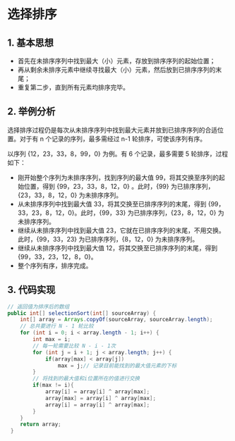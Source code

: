# 选择排序

## 1. 基本思想

- 首先在未排序序列中找到最大（小）元素，存放到排序序列的起始位置；
- 再从剩余未排序元素中继续寻找最大（小）元素，然后放到已排序序列的末尾；
- 重复第二步，直到所有元素均排序完毕。

## 2. 举例分析

选择排序过程仍是每次从未排序序列中找到最大元素并放到已排序序列的合适位置。对于有 n 个记录的序列，最多需经过 n-1 轮排序，可使该序列有序。

以序列 {12，23，33，8，99，0} 为例。有 6 个记录，最多需要 5 轮排序，过程如下：
- 刚开始整个序列为未排序序列，找到序列的最大值 99，将其交换至序列的起始位置，得到 {99，23，33，8，12，0} 。此时，{99} 为已排序序列，{23，33，8，12，0} 为未排序序列。
- 从未排序序列中找到最大值 33，将其交换至已排序序列的末尾，得到 {99，33，23，8，12，0}。此时，{99，33} 为已排序序列，{23，8，12，0} 为未排序序列。
- 继续从未排序序列中找到最大值 23，它就在已排序序列的末尾，不用交换。此时，{99，33，23} 为已排序序列，{8，12，0} 为未排序序列。
- 继续从未排序序列中找到最大值 12，将其交换至已排序序列的末尾，得到 {99，33，23，12，8，0}。
- 整个序列有序，排序完成。

## 3. 代码实现

```java
// 返回值为排序后的数组
public int[] selectionSort(int[] sourceArray) {
	int[] array = Arrays.copyOf(sourceArray, sourceArray.length);
	// 总共要进行 N - 1 轮比较
	for (int i = 0; i < array.length - 1; i++) {
		int max = i;
		// 每一轮需要比较 N - i - 1次
		for (int j = i + 1; j < array.length; j++) {
			if(array[max] < array[j])
				max = j;// 记录目前能找到的最大值元素的下标
		}
		// 将找到的最大值和i位置所在的值进行交换
		if(max != i){
			array[i] = array[i] ^ array[max];
			array[max] = array[i] ^ array[max];
			array[i] = array[i] ^ array[max];
		}
	}
	return array;
 }
```

